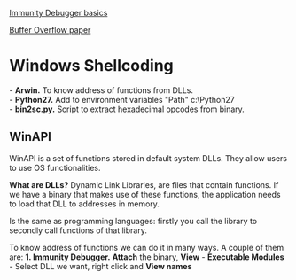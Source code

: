 <a href="https://www.sans.org/reading-room/whitepapers/malicious/basic-reverse-engineering-immunity-debugger-36982">Immunity Debugger basics </a><p>
<a href="https://www.ma.rhul.ac.uk/static/techrep/2009/RHUL-MA-2009-06.pdf">Buffer Overflow paper</a>
<a href=""></a>
<a href=""></a>
<a href=""></a>
<a href=""></a>
<a href=""></a>
<a href=""></a>
<a href=""></a>
<a href=""></a>
<a href=""></a>
<a href=""></a>
<a href=""></a>
<a href=""></a>
<a href=""></a>
<a href=""></a>
<a href=""></a>

<H1>Windows Shellcoding</H1>
- <b>Arwin.</b> To know address of functions from DLLs.<br>
- <b>Python27.</b> Add to environment variables "Path" c:\Python27<br>
- <b>bin2sc.py.</b> Script to extract hexadecimal opcodes from binary.

<h2>WinAPI</h2>
WinAPI is a set of functions stored in default system DLLs. They allow users to use OS functionalities.

<b>What are DLLs?</b>
Dynamic Link Libraries, are files that contain functions. If we have a binary that makes use of these functions, the application needs to load that DLL to addresses in memory.

Is the same as programming languages: firstly you call the library to secondly call functions of that library.

To know address of functions we can do it in many ways. A couple of them are:
  <b>1. Immunity Debugger.</b> <b>Attach</b> the binary, <b>View</b> - <b>Executable Modules </b>- Select DLL we want, right click and <b>View names</b>


